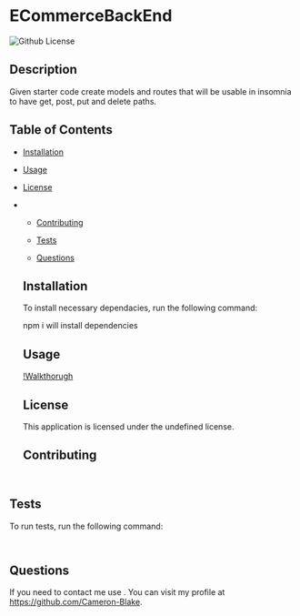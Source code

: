 # ECommerceBackEnd
  ![Github License](https://img.shields.io/badge/license-undefined-blue.svg)
    
  ## Description 

  Given starter code create models and routes that will be usable in insomnia to have get, post, put and delete paths.

  ## Table of Contents

  * [Installation](#installation)

  * [Usage](#usage)
 
* [License](#license)
*
  * [Contributing](#contributing)
   
  * [Tests](#tests)
   
  * [Questions](#questions)
   
  
  ## Installation 

  To install necessary dependacies, run the following command:
 
  npm i will install dependencies

  ## Usage 

  [!Walkthorugh](images\walkthrough.webm)

  ## License
    
    This application is licensed under the undefined license.

  ## Contributing 

```
  
```

  ## Tests

  To run tests, run the following command:

```
  
```

  ## Questions

  If you need to contact me use . You can visit my profile at https://github.com/Cameron-Blake.
